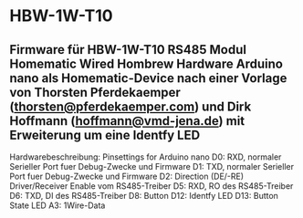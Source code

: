 # HBW-1W-T10

Firmware für HBW-1W-T10 RS485 Modul
Homematic Wired Hombrew Hardware Arduino nano als Homematic-Device nach einer Vorlage von Thorsten Pferdekaemper (thorsten@pferdekaemper.com) und Dirk Hoffmann (hoffmann@vmd-jena.de) mit Erweiterung um eine Identfy LED
-------------------------------------------------------------------
Hardwarebeschreibung:
Pinsettings for Arduino nano
D0: RXD, normaler Serieller Port fuer Debug-Zwecke und Firmware
D1: TXD, normaler Serieller Port fuer Debug-Zwecke und Firmware
D2: Direction (DE/-RE) Driver/Receiver Enable vom RS485-Treiber
D5: RXD, RO des RS485-Treiber
D6: TXD, DI des RS485-Treiber
D8: Button
D12: Identfy LED
D13: Button State LED
A3: 1Wire-Data
